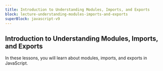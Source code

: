 ```yaml
---
title: Introduction to Understanding Modules, Imports, and Exports
block: lecture-understanding-modules-imports-and-exports
superBlock: javascript-v9
---
```


## Introduction to Understanding Modules, Imports, and Exports

In these lessons, you will learn about modules, imports, and exports in JavaScript.
